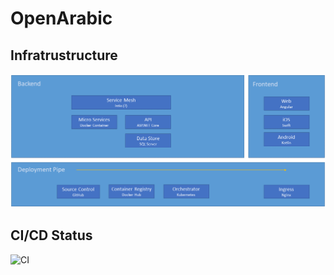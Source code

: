 # OpenArabic

## Infratrustructure
![Service Infrastructure](https://github.com/edenmind/OpenArabic/blob/main/docs/OpenArabic%20-%20Service%20Architecture.png)

## CI/CD Status
![CI](https://github.com/edenmind/OpenArabic/workflows/CI/badge.svg?branch=main)
